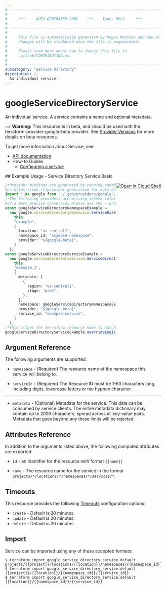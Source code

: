 ```yaml
---
# ----------------------------------------------------------------------------
#
#     ***     AUTO GENERATED CODE    ***    Type: MMv1     ***
#
# ----------------------------------------------------------------------------
#
#     This file is automatically generated by Magic Modules and manual
#     changes will be clobbered when the file is regenerated.
#
#     Please read more about how to change this file in
#     .github/CONTRIBUTING.md.
#
# ----------------------------------------------------------------------------
subcategory: "Service Directory"
description: |-
  An individual service.
---
```


# googleServiceDirectoryService

An individual service. A service contains a name and optional metadata.

\~> **Warning:** This resource is in beta, and should be used with the terraform-provider-google-beta provider.
See [Provider Versions](https://terraform.io/docs/providers/google/guides/provider_versions.html) for more details on beta resources.

To get more information about Service, see:

* [API documentation](https://cloud.google.com/service-directory/docs/reference/rest/v1beta1/projects.locations.namespaces.services)
* How-to Guides
  * [Configuring a service](https://cloud.google.com/service-directory/docs/configuring-service-directory#configuring_a_service)

<div class = "oics-button" style="float: right; margin: 0 0 -15px">
  <a href="https://console.cloud.google.com/cloudshell/open?cloudshell_git_repo=https%3A%2F%2Fgithub.com%2Fterraform-google-modules%2Fdocs-examples.git&cloudshell_working_dir=service_directory_service_basic&cloudshell_image=gcr.io%2Fgraphite-cloud-shell-images%2Fterraform%3Alatest&open_in_editor=main.tf&cloudshell_print=.%2Fmotd&cloudshell_tutorial=.%2Ftutorial.md" target="_blank">
    <img alt="Open in Cloud Shell" src="//gstatic.com/cloudssh/images/open-btn.svg" style="max-height: 44px; margin: 32px auto; max-width: 100%;">
  </a>
</div>
## Example Usage - Service Directory Service Basic

```typescript
/*Provider bindings are generated by running cdktf get.
See https://cdk.tf/provider-generation for more details.*/
import * as google from "./.gen/providers/google";
/*The following providers are missing schema information and might need manual adjustments to synthesize correctly: google.
For a more precise conversion please use the --provider flag in convert.*/
const googleServiceDirectoryNamespaceExample =
  new google.serviceDirectoryNamespace.ServiceDirectoryNamespace(
    this,
    "example",
    {
      location: "us-central1",
      namespace_id: "example-namespace",
      provider: "${google-beta}",
    }
  );
const googleServiceDirectoryServiceExample =
  new google.serviceDirectoryService.ServiceDirectoryService(
    this,
    "example_1",
    {
      metadata: [
        {
          region: "us-central1",
          stage: "prod",
        },
      ],
      namespace: googleServiceDirectoryNamespaceExample.id,
      provider: "${google-beta}",
      service_id: "example-service",
    }
  );
/*This allows the Terraform resource name to match the original name. You can remove the call if you don't need them to match.*/
googleServiceDirectoryServiceExample.overrideLogicalId("example");

```

## Argument Reference

The following arguments are supported:

*   `namespace` -
    (Required)
    The resource name of the namespace this service will belong to.

*   `serviceId` -
    (Required)
    The Resource ID must be 1-63 characters long, including digits,
    lowercase letters or the hyphen character.

***

* `metadata` -
  (Optional)
  Metadata for the service. This data can be consumed
  by service clients. The entire metadata dictionary may contain
  up to 2000 characters, spread across all key-value pairs.
  Metadata that goes beyond any these limits will be rejected.

## Attributes Reference

In addition to the arguments listed above, the following computed attributes are exported:

*   `id` - an identifier for the resource with format `{{name}}`

*   `name` -
    The resource name for the service in the
    format `projects/*/locations/*/namespaces/*/services/*`.

## Timeouts

This resource provides the following
[Timeouts](https://developer.hashicorp.com/terraform/plugin/sdkv2/resources/retries-and-customizable-timeouts) configuration options:

* `create` - Default is 20 minutes.
* `update` - Default is 20 minutes.
* `delete` - Default is 20 minutes.

## Import

Service can be imported using any of these accepted formats:

```console
$ terraform import google_service_directory_service.default projects/{{project}}/locations/{{location}}/namespaces/{{namespace_id}}/services/{{service_id}}
$ terraform import google_service_directory_service.default {{project}}/{{location}}/{{namespace_id}}/{{service_id}}
$ terraform import google_service_directory_service.default {{location}}/{{namespace_id}}/{{service_id}}
```
